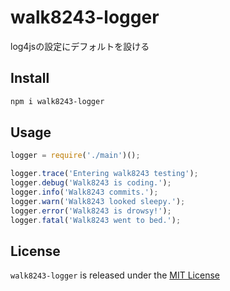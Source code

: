 # walk8243-logger
log4jsの設定にデフォルトを設ける

## Install
```.sh
npm i walk8243-logger
```

## Usage
```.js
logger = require('./main')();

logger.trace('Entering walk8243 testing');
logger.debug('Walk8243 is coding.');
logger.info('Walk8243 commits.');
logger.warn('Walk8243 looked sleepy.');
logger.error('Walk8243 is drowsy!');
logger.fatal('Walk8243 went to bed.');
```

## License
`walk8243-logger` is released under the [MIT License](https://github.com/walk8243/walk8243-logger/blob/master/LICENSE)

